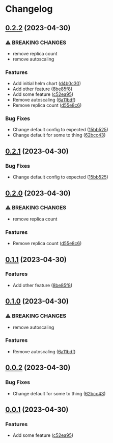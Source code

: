 # Changelog

## [0.2.2](https://github.com/Wielewout/auto-helm-charts/compare/example-v0.2.1...example-v0.2.2) (2023-04-30)


### ⚠ BREAKING CHANGES

* remove replica count
* remove autoscaling

### Features

* Add initial helm chart ([d4b0c30](https://github.com/Wielewout/auto-helm-charts/commit/d4b0c309eff812008aca847207b9d1a75471df26))
* Add other feature ([8be85f8](https://github.com/Wielewout/auto-helm-charts/commit/8be85f8c89e802eff656077fcf0436a179cb1604))
* Add some feature ([c52ea95](https://github.com/Wielewout/auto-helm-charts/commit/c52ea9550c94c5d532da1fd96eb5b4163b816994))
* Remove autoscaling ([6a11bdf](https://github.com/Wielewout/auto-helm-charts/commit/6a11bdf850cde2a61ecb1ab455086b530e76894e))
* Remove replica count ([d55e8c6](https://github.com/Wielewout/auto-helm-charts/commit/d55e8c680e42c1ad004633ea810a84704779dd79))


### Bug Fixes

* Change default config to expected ([15bb525](https://github.com/Wielewout/auto-helm-charts/commit/15bb5258208e13a7a6eae78518704b1eb9e92bb3))
* Change default for some to thing ([62bcc43](https://github.com/Wielewout/auto-helm-charts/commit/62bcc43ee583fdb1c144502e1b1b212eb12fd98d))

## [0.2.1](https://github.com/Wielewout/auto-helm-charts/compare/example-0.2.0...example-v0.2.1) (2023-04-30)


### Bug Fixes

* Change default config to expected ([15bb525](https://github.com/Wielewout/auto-helm-charts/commit/15bb5258208e13a7a6eae78518704b1eb9e92bb3))

## [0.2.0](https://github.com/Wielewout/auto-helm-charts/compare/example-0.1.1...example-v0.2.0) (2023-04-30)


### ⚠ BREAKING CHANGES

* remove replica count

### Features

* Remove replica count ([d55e8c6](https://github.com/Wielewout/auto-helm-charts/commit/d55e8c680e42c1ad004633ea810a84704779dd79))

## [0.1.1](https://github.com/Wielewout/auto-helm-charts/compare/example-0.1.0...example-v0.1.1) (2023-04-30)


### Features

* Add other feature ([8be85f8](https://github.com/Wielewout/auto-helm-charts/commit/8be85f8c89e802eff656077fcf0436a179cb1604))

## [0.1.0](https://github.com/Wielewout/auto-helm-charts/compare/example-0.0.2...example-v0.1.0) (2023-04-30)


### ⚠ BREAKING CHANGES

* remove autoscaling

### Features

* Remove autoscaling ([6a11bdf](https://github.com/Wielewout/auto-helm-charts/commit/6a11bdf850cde2a61ecb1ab455086b530e76894e))

## [0.0.2](https://github.com/Wielewout/auto-helm-charts/compare/example-0.0.1...example-v0.0.2) (2023-04-30)


### Bug Fixes

* Change default for some to thing ([62bcc43](https://github.com/Wielewout/auto-helm-charts/commit/62bcc43ee583fdb1c144502e1b1b212eb12fd98d))

## [0.0.1](https://github.com/Wielewout/auto-helm-charts/compare/example-0.0.0...example-v0.0.1) (2023-04-30)


### Features

* Add some feature ([c52ea95](https://github.com/Wielewout/auto-helm-charts/commit/c52ea9550c94c5d532da1fd96eb5b4163b816994))
